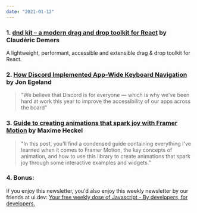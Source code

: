 ```yaml
---
date: "2021-01-12"
---
```


### 1. [dnd kit – a modern drag and drop toolkit for React](https://dndkit.com/) by Claudéric Demers

A lightweight, performant, accessible and
extensible drag & drop toolkit for React.

### 2. [How Discord Implemented App-Wide Keyboard Navigation](https://blog.discord.com/how-discord-implemented-app-wide-keyboard-navigation-abf073fd71de) by Jon Egeland

> "We believe that Discord is for everyone — which is why we’ve been hard at work this year to improve the accessibility of our apps across the board"

### 3. [Guide to creating animations that spark joy with Framer Motion](https://blog.maximeheckel.com/posts/guide-animations-spark-joy-framer-motion) by Maxime Heckel

> "In this post, you'll find a condensed guide containing everything I've learned when it comes to Framer Motion, the key concepts of animation, and how to use this library to create animations that spark joy through some interactive examples and widgets."

### 4. Bonus:

If you enjoy this newsletter, you'd also enjoy this weekly newsletter by our friends at ui.dev: [Your free weekly dose of Javascript - By developers, for developers.](https://ui.dev/bytes/?r=sid)
